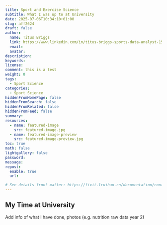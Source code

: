 ```yaml
---
title: Sport and Exercise Science
subtitle: What I was up to at University
date: 2025-07-06T10:34:10+01:00
slug: aff2624
draft: false
author:
  name: Titus Briggs
  link: https://www.linkedin.com/in/titus-briggs-sports-data-analyst-1584b025a/ 
  email:
  avatar:
description:
keywords:
license:
comment: this is a test
weight: 0
tags:
  - Sport Science
categories:
  - Sport Science
hiddenFromHomePage: false
hiddenFromSearch: false
hiddenFromRelated: false
hiddenFromFeed: false
summary:
resources:
  - name: featured-image
    src: featured-image.jpg
  - name: featured-image-preview
    src: featured-image-preview.jpg
toc: true
math: false
lightgallery: false
password:
message:
repost:
  enable: true
  url:

# See details front matter: https://fixit.lruihao.cn/documentation/content-management/introduction/#front-matter
---
```

## My Time at University


<!--more-->

Add info of what I have done, photos (e.g. nutrition raw data year 2)

